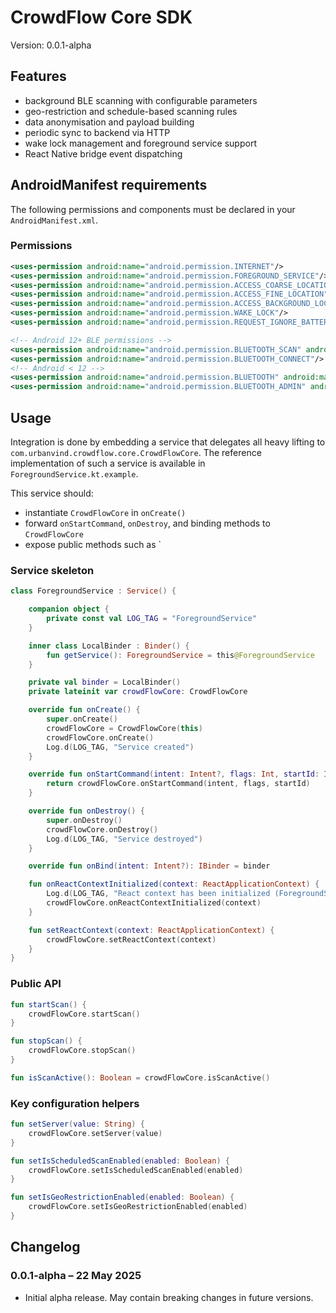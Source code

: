# CrowdFlow Core SDK

Version: 0.0.1-alpha


## Features
- background BLE scanning with configurable parameters
- geo-restriction and schedule-based scanning rules
- data anonymisation and payload building
- periodic sync to backend via HTTP
- wake lock management and foreground service support
- React Native bridge event dispatching

## AndroidManifest requirements

The following permissions and components must be declared in your `AndroidManifest.xml`.

### Permissions
```xml
<uses-permission android:name="android.permission.INTERNET"/>
<uses-permission android:name="android.permission.FOREGROUND_SERVICE"/>
<uses-permission android:name="android.permission.ACCESS_COARSE_LOCATION"/>
<uses-permission android:name="android.permission.ACCESS_FINE_LOCATION"/>
<uses-permission android:name="android.permission.ACCESS_BACKGROUND_LOCATION"/>
<uses-permission android:name="android.permission.WAKE_LOCK"/>
<uses-permission android:name="android.permission.REQUEST_IGNORE_BATTERY_OPTIMIZATIONS"/>

<!-- Android 12+ BLE permissions -->
<uses-permission android:name="android.permission.BLUETOOTH_SCAN" android:usesPermissionFlags="neverForLocation" tools:targetApi="s"/>
<uses-permission android:name="android.permission.BLUETOOTH_CONNECT"/>
<!-- Android < 12 -->
<uses-permission android:name="android.permission.BLUETOOTH" android:maxSdkVersion="30"/>
<uses-permission android:name="android.permission.BLUETOOTH_ADMIN" android:maxSdkVersion="30"/>
```


## Usage

Integration is done by embedding a service that delegates all heavy lifting to `com.urbanvind.crowdflow.core.CrowdFlowCore`. The reference implementation of such a service is available in `ForegroundService.kt.example`.

This service should:
- instantiate `CrowdFlowCore` in `onCreate()`
- forward `onStartCommand`, `onDestroy`, and binding methods to `CrowdFlowCore`
- expose public methods such as `

### Service skeleton

```kotlin
class ForegroundService : Service() {

    companion object {
        private const val LOG_TAG = "ForegroundService"
    }

    inner class LocalBinder : Binder() {
        fun getService(): ForegroundService = this@ForegroundService
    }

    private val binder = LocalBinder()
    private lateinit var crowdFlowCore: CrowdFlowCore

    override fun onCreate() {
        super.onCreate()
        crowdFlowCore = CrowdFlowCore(this)
        crowdFlowCore.onCreate()
        Log.d(LOG_TAG, "Service created")
    }

    override fun onStartCommand(intent: Intent?, flags: Int, startId: Int): Int {
        return crowdFlowCore.onStartCommand(intent, flags, startId)
    }

    override fun onDestroy() {
        super.onDestroy()
        crowdFlowCore.onDestroy()
        Log.d(LOG_TAG, "Service destroyed")
    }

    override fun onBind(intent: Intent?): IBinder = binder

    fun onReactContextInitialized(context: ReactApplicationContext) {
        Log.d(LOG_TAG, "React context has been initialized (ForegroundService).")
        crowdFlowCore.onReactContextInitialized(context)
    }

    fun setReactContext(context: ReactApplicationContext) {
        crowdFlowCore.setReactContext(context)
    }
}
```

### Public API
```kotlin
fun startScan() {
    crowdFlowCore.startScan()
}

fun stopScan() {
    crowdFlowCore.stopScan()
}

fun isScanActive(): Boolean = crowdFlowCore.isScanActive()
```

### Key configuration helpers

```kotlin
fun setServer(value: String) {
    crowdFlowCore.setServer(value)
}

fun setIsScheduledScanEnabled(enabled: Boolean) {
    crowdFlowCore.setIsScheduledScanEnabled(enabled)
}

fun setIsGeoRestrictionEnabled(enabled: Boolean) {
    crowdFlowCore.setIsGeoRestrictionEnabled(enabled)
}
```


## Changelog

### 0.0.1-alpha – 22 May 2025
- Initial alpha release. May contain breaking changes in future versions.

